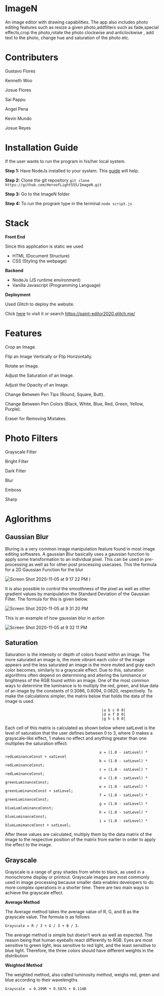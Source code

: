 # ImageN
An image editor with drawing capabilities. The app also includes photo editing features such as resize a given photo,addfilters 
such as fade,special effects,crop the photo,rotate the photo clockwise and anticlockwise , add text to the photo, change hue and saturation of the photo etc.

# Contributers
Gustavo Flores

Kenneth Woo

Josue Flores

Sai Pappu

Angel Pena

Kevin Mundo

Josue Reyes

# Installation Guide

If the user wants to run the program in his/her local system.

**Step 1:** Have NodeJs installed to your system. 
This [guide](https://www.edureka.co/blog/node-js-installation/) will help.

**Step 2:** Clone the git repository
`git clone https://github.com/HeroofLight555/ImageN.git`

**Step 3:** Go to the ImageN folder

**Step 4:** To run the program type in the terminal 
`node script.js`

# Stack 
**Front End**

Since this application is static we used 

 - HTML (Document Structure)
 - CSS  (Styling the webpage)
 
**Backend**

- NodeJs (JS runtime environment)
- Vanilla Javascript (Programming Language)

**Deployment**

Used Glitch to deploy the website.

Click [here](https://paint-editor2020.glitch.me/) to visit it or search https://paint-editor2020.glitch.me/

# Features 

Crop an Image.

Flip an Image Vertically or Flip Horizontally.

Rotate an Image.

Adjust the Saturation of an Image.

Adjust the Opacity of an Image.

Change Between Pen Tips (Round, Square, Butt).

Change Between Pen Colors (Black, White, Blue, Red, Green, Yellow, Purple).

Eraser for Removing Mistakes.

# Photo Filters

Grayscale Filter

Bright Filter

Dark Filter

Blur

Emboss

Sharp


# Aglorithms 

## Gaussian Blur

Bluring is a very common image manipulation feature found in most image editing softwares. A gaussian Blur basically uses a gaussian function to apply some transformation to an individual pixel. This can be used in pre-processing as well as for other post processing usecases. 
This the formula for a 2D Gaussian Function for the blur

![Screen Shot 2020-11-05 at 9 17 22 PM](https://user-images.githubusercontent.com/20531977/98329643-8bc9e600-1fad-11eb-8211-a97c185dcbf0.png)
)

It is also possible to control the smoothness of the pixel as well as other gradient values by manipulation the Standard Deviation of the Gaussian Filter. The formula for this is given below. 

![Screen Shot 2020-11-05 at 9 31 20 PM](https://user-images.githubusercontent.com/20531977/98329970-40fc9e00-1fae-11eb-8ed3-79f6bd34da7b.png)


This is an example of how gaussian blur in action

![Screen Shot 2020-11-05 at 9 32 11 PM](https://user-images.githubusercontent.com/20531977/98330018-5ffb3000-1fae-11eb-9891-e58634049b4b.png)

## Saturation
Saturation is the intensity or depth of colors found within an image. The more saturated an image is, the more vibrant each color of the image appears and the less saturated an image is the more muted and gray each color becomes, similarly to a grayscale effect. Due to this, saturation algorithms often depend on determining and altering the luminance or brightness of the RGB found within an image. One of the most common ways to determine the luminance is to multiply the red, green, and blue data of an image by the constants of 0.3086, 0.6094, 0.0820, respectively. To make the calculations simpler, the matrix below that holds the data of the image is used. 
                                                
                                                |a b c 0 0|
                                                |d e f 0 0|
                                                |g h i 0 0|
                                                
Each cell of this matrix is calculated as shown below where satLevel is the level of saturation that the user defines between 0 to 3, where 0 makes a grayscale-like effect, 1 makes no effect and anything greater than one multiplies the saturation effect:

                                               a = (1.0 - satLevel) * redLuminanceConst + satLevel
                                               b = (1.0 - satLevel) * redLuminanceConst;
                                               c = (1.0 - satLevel) * redLuminanceConst;
                                               d = (1.0 - satLevel) * greenLuminanceConst;
                                               e = (1.0 - satLevel) * greenLuminanceConst + satLevel;
                                               f = (1.0 - satLevel) * greenLuminanceConst;
                                               g = (1.0 - satLevel) * blueLumluminanceConst;
                                               h = (1.0 - satLevel) * blueLuminanceConst;
                                               i = (1.0 - satLevel) * blueLumimanceConst + satLevel;

After these values are calculated, multiply them by the data matrix of the image to the respective position of the matrix from earlier in order to apply the effect to the image.

## Grayscale

Grayscale is a range of gray shades from white to black, as used in a monochrome display or printout. Grayscale images are most commonly used in image processing because smaller data enables developers to do more complex operations in a shorter time. There are two main ways to achieve the grayscale effect. 

**Average Method**

The Average method takes the average value of R, G, and B as the grayscale value.
The formula is as follows 

`Grayscale = R / 3 + G / 3 + B / 3.`

The average method is simple but doesn’t work as well as expected. The reason being that human eyeballs react differently to RGB. Eyes are most sensitive to green light, less sensitive to red light, and the least sensitive to blue light. Therefore, the three colors should have different weights in the distribution

**Weighted Method**

The weighted method, also called luminosity method, weighs red, green and blue according to their wavelengths

`Grayscale  = 0.299R + 0.587G + 0.114B`


